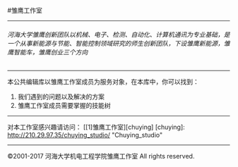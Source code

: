 #雏鹰工作室

------------

######  河海大学雏鹰创新团队以机械、电子、检测、自动化、计算机通讯为专业基础，是一个从事新能源与节能、智能控制领域研究的师生创新团队，下设雏鹰新能源，雏鹰智能车，雏鹰创业三个方向

------------

本公共编辑库以雏鹰工作室成员为服务对象，在本库中，你可以找到：
1. 我们遇到的问题以及解决的方案
1. 雏鹰工作室成员需要掌握的技能树

------------

对本工作室感兴趣请访问：
[[1]雏鹰工作室][chuying]
[chuying]: http://210.29.97.35/chuying_studio/ "Chuying_studio"

------------

&copy;2001-2017 河海大学机电工程学院雏鹰工作室 All rights reserved. 